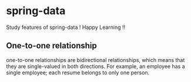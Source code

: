 # spring-data
Study features of spring-data ! Happy Learning !!


## One-to-one relationship

one-to-one relationships are bidirectional relationships, which means that they are single-valued in both directions. For example, an employee has a single employee; each resume belongs to only one person.